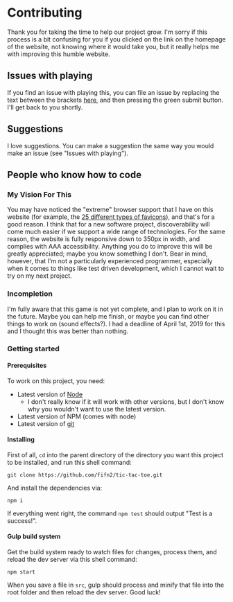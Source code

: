 # Contributing

Thank you for taking the time to help our project grow.
I'm sorry if this process is a bit confusing for you if you clicked on the link
on the homepage of the website,
not knowing where it would take you, but it really helps me with improving this
humble website.

## Issues with playing

If you find an issue with playing this, you can file an issue by replacing the
text between the brackets [here](https://github.com/fifn2/tic-tac-toe/issues/new),
 and then pressing the green submit button. I'll get back to you shortly.

## Suggestions

I love suggestions. You can make a suggestion the same way you would make an
issue (see "Issues with playing").

## People who know how to code

### My Vision For This

You may have noticed the "extreme" browser support that I have on this website
 (for example, the [25 different types of favicons](/assets/favicons)), and
  that's for a good reason.
   I think that for a new software project, discoverability will come much easier
    if we support a wide range of technologies. For the same reason, the website
    is fully responsive down to 350px in width, and complies with AAA accessibility.
     Anything you do to improve this will be greatly appreciated; maybe you know
      something I don't. Bear in mind, however, that I'm not a particularly
       experienced programmer, especially when it comes to things like test
        driven development, which I cannot wait to try on my next project.

### Incompletion

I'm fully aware that this game is not yet complete, and I plan to work on it in
 the future. Maybe you can help me finish, or maybe you can find other things to
  work on (sound effects?). I had a deadline of April 1st, 2019 for this and I
   thought this was better than nothing.

### Getting started

#### Prerequisites

To work on this project, you need:

* Latest version of [Node](https://nodejs.org)
  * I don't really know if it will work with other versions, but I don't know why
   you wouldn't want to use the latest version.
* Latest version of NPM (comes with node)
* Latest version of [git](https://git-scm.com/downloads)

#### Installing

First of all, `cd` into the parent directory of the directory you want this
 project to be installed, and run this shell command:

```shell
git clone https://github.com/fifn2/tic-tac-toe.git
```

And install the dependencies via:

```shell
npm i
```

If everything went right, the command `npm test` should output "Test is a success!".

#### Gulp build system

Get the build system ready to watch files for changes, process them, and reload
 the dev server via this shell command:

```shell
npm start
```

When you save a file in `src`, gulp should process and minify that file into the
 root folder and then reload the dev server. Good luck!
